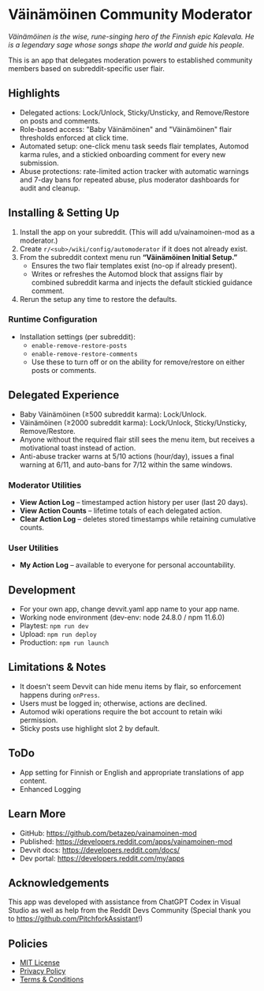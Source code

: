 # Väinämöinen Community Moderator
_Väinämöinen is the wise, rune-singing hero of the Finnish epic Kalevala. He is a legendary sage whose songs shape the world and guide his people._

This is an app that delegates moderation powers to established community members based on subreddit-specific user flair.

## Highlights

- Delegated actions: Lock/Unlock, Sticky/Unsticky, and Remove/Restore on posts and comments.
- Role-based access: "Baby Väinämöinen" and "Väinämöinen" flair thresholds enforced at click time.
- Automated setup: one-click menu task seeds flair templates, Automod karma rules, and a stickied onboarding comment for every new submission.
- Abuse protections: rate-limited action tracker with automatic warnings and 7-day bans for repeated abuse, plus moderator dashboards for audit and cleanup.

## Installing & Setting Up

1. Install the app on your subreddit. (This will add u/vainamoinen-mod as a moderator.) 
2. Create `r/<sub>/wiki/config/automoderator` if it does not already exist.
3. From the subreddit context menu run **“Väinämöinen Initial Setup.”**
   - Ensures the two flair templates exist (no-op if already present).
   - Writes or refreshes the Automod block that assigns flair by combined subreddit karma and injects the default stickied guidance comment.
4. Rerun the setup any time to restore the defaults.

### Runtime Configuration

- Installation settings (per subreddit):
  - `enable-remove-restore-posts`
  - `enable-remove-restore-comments`
  - Use these to turn off or on the ability for remove/restore on either posts or comments.


## Delegated Experience

- Baby Väinämöinen (≥500 subreddit karma): Lock/Unlock.
- Väinämöinen (≥2000 subreddit karma): Lock/Unlock, Sticky/Unsticky, Remove/Restore.
- Anyone without the required flair still sees the menu item, but receives a motivational toast instead of action.
- Anti-abuse tracker warns at 5/10 actions (hour/day), issues a final warning at 6/11, and auto-bans for 7/12 within the same windows.

### Moderator Utilities

- **View Action Log** – timestamped action history per user (last 20 days).
- **View Action Counts** – lifetime totals of each delegated action.
- **Clear Action Log** – deletes stored timestamps while retaining cumulative counts.

### User Utilities
- **My Action Log** – available to everyone for personal accountability.

## Development

- For your own app, change devvit.yaml app name to your app name.
- Working node environment (dev-env: node 24.8.0 / npm 11.6.0)
- Playtest: `npm run dev`
- Upload: `npm run deploy`
- Production: `npm run launch`

## Limitations & Notes

- It doesn't seem Devvit can hide menu items by flair, so enforcement happens during `onPress`.
- Users must be logged in; otherwise, actions are declined.
- Automod wiki operations require the bot account to retain wiki permission.
- Sticky posts use highlight slot 2 by default.

## ToDo
- App setting for Finnish or English and appropriate translations of app content.
- Enhanced Logging

## Learn More

- GitHub: https://github.com/betazep/vainamoinen-mod
- Published: https://developers.reddit.com/apps/vainamoinen-mod
- Devvit docs: https://developers.reddit.com/docs/
- Dev portal: https://developers.reddit.com/my/apps

## Acknowledgements

This app was developed with assistance from ChatGPT Codex in Visual Studio as well as help from the Reddit Devs Community (Special thank you to https://github.com/PitchforkAssistant!)

## Policies

- [MIT License](https://github.com/betazep/vainamoinen-mod/blob/master/LICENSE)
- [Privacy Policy](https://github.com/betazep/vainamoinen-mod/blob/master/PRIVACY.md)
- [Terms & Conditions](https://github.com/betazep/vainamoinen-mod/blob/master/TERMS.md)
